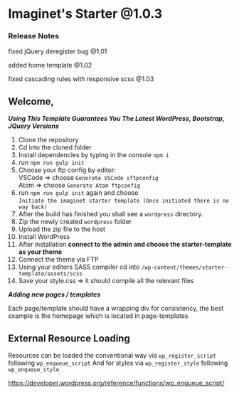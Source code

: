 # Imaginet's Starter @1.0.3

### Release Notes  
fixed jQuery deregister bug @1.01

added home template @1.02

fixed cascading rules with responsive scss @1.03

## Welcome,

***Using This Template Guarantees You The Latest WordPress, Bootstrap, JQuery Versions***

1. Clone the repository
2. Cd into the cloned folder
3. Install dependencies by typing in the console `npm i`
4. run `npm run gulp init`
5. Choose your ftp config by editor:  
  VSCode => choose `Generate VSCode sftpconfig`  
  Atom => choose `Generate Atom ftpconfig`
6. run `npm run gulp init` again and choose  
  `Initiate the imaginet starter template (Once initiated there is no way back)`
7. After the build has finished you shall see a `wordpress` directory.
8. Zip the newly created `wordpress` folder
9. Upload the zip file to the host
10. Install WordPress
11. After installation **connect to the admin and choose the starter-template as your theme**
12. Connect the theme via FTP
13. Using your editors SASS compiler cd into `/wp-content/themes/starter-template/assets/scss`
14. Save your style.css => it should compile all the relevant files


***Adding new pages / templates***

Each page/template should have a wrapping div for consistency, the best example is the homepage which is located
in page-templates



## External Resource Loading

Resources can be loaded the conventional way via `wp_register_script` following `wp_enqueue_script`
And for styles via `wp_register_style` following `wp_enqueue_style`

<a href="https://developer.wordpress.org/reference/functions/wp_enqueue_script/" target="_blank">https://developer.wordpress.org/reference/functions/wp_enqueue_script/</a>


